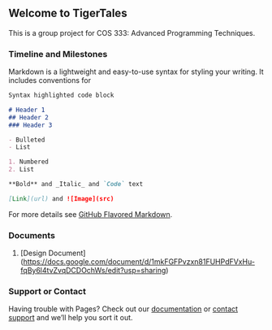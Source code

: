## Welcome to TigerTales

This is a group project for COS 333: Advanced Programming Techniques.

### Timeline and Milestones

Markdown is a lightweight and easy-to-use syntax for styling your writing. It includes conventions for

```markdown
Syntax highlighted code block

# Header 1
## Header 2
### Header 3

- Bulleted
- List

1. Numbered
2. List

**Bold** and _Italic_ and `Code` text

[Link](url) and ![Image](src)
```

For more details see [GitHub Flavored Markdown](https://guides.github.com/features/mastering-markdown/).

### Documents

1. [Design Document] (https://docs.google.com/document/d/1mkFGFPvzxn81FUHPdFVxHu-fqBy6l4tvZvqDCDOchWs/edit?usp=sharing)

### Support or Contact

Having trouble with Pages? Check out our [documentation](https://help.github.com/categories/github-pages-basics/) or [contact support](https://github.com/contact) and we’ll help you sort it out.
